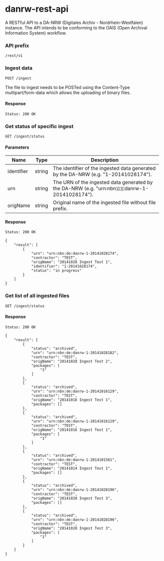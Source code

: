 danrw-rest-api
==============

A RESTful API to a DA-NRW (Digitales Archiv - Nordrhein-Westfalen) instance. The API intends to be conforming to the OAIS (Open Archival Information System) workflow.


### API prefix

```
/rest/v1
```

### Ingest data

```
POST /ingest
```

The file to ingest needs to be POSTed using the Content-Type multipart/form-data which allows the uploading of binary files.

#### Response

```
Status: 200 OK
```

### Get status of specific ingest

```
GET /ingest/status
```

#### Parameters

| Name  | Type | Description |
| ----- | ---- | ----------- | 
| identifier  | string | The identifier of the ingested data generated by the DA-NRW (e.g. "1-20141028174"). |
| urn  | string  | The URN of the ingested data generated by the DA-NRW (e.g. "urn:nbn:de:danrw-1-20141028174"). |
| origName  | string | Original name of the ingested file without file prefix. |

#### Response

```
Status: 200 OK
```
```
{
    "result": [
        {
            "urn": "urn:nbn:de:danrw-1-20141028174",
            "contractor": "TEST",
            "origName": "20141028 Ingest Test 1",
            "identifier": "1-20141028174",
            "status": "in progress"
        }
    ]
}
```

### Get list of all ingested files

```
GET /ingest/status
```

#### Response

```
Status: 200 OK
```
```
{
    "result": [
        {
            "status": "archived",
            "urn": "urn:nbn:de:danrw-1-20141028182",
            "contractor": "TEST",
            "origName": "20141028 Ingest Test 2",
            "packages": [
                "1"
            ]
        },
        {
            "status": "archived",
            "urn": "urn:nbn:de:danrw-1-20141016129",
            "contractor": "TEST",
            "origName": "20141016 Ingest Test 1",
            "packages": []
        },
        {
            "status": "archived",
            "urn": "urn:nbn:de:danrw-1-20141016129",
            "contractor": "TEST",
            "origName": "20141016 Ingest Test 1",
            "packages": [
                "1"
            ]
        },
        {
            "status": "archived",
            "urn": "urn:nbn:de:danrw-1-2014101581",
            "contractor": "TEST",
            "origName": "20141014 Ingest Test 1",
            "packages": []
        },
        {
            "status": "archived",
            "urn": "urn:nbn:de:danrw-1-20141028196",
            "contractor": "TEST",
            "origName": "20141028 Ingest Test 3",
            "packages": []
        },
        {
            "status": "archived",
            "urn": "urn:nbn:de:danrw-1-20141028196",
            "contractor": "TEST",
            "origName": "20141028 Ingest Test 3",
            "packages": [
                "1"
            ]
        }
    ]
}
```
